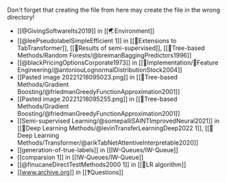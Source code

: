 Don't forget that creating the file from here may create the file in the wrong directory!
- [[@GivingSoftwareIts2019]] in [[🌏Environment]]
- [[@leePseudolabelSimpleEfficient 1]] in [[🤖Extensions to TabTransformer]], [[🏅Results of semi-supervised]], [[🎄Tree-based Methods/Random Forests/@breimanBaggingPredictors1996]]
- [[@blackPricingOptionsCorporate1973]] in [[🍬Implementation/🧪Feature Engineering/@antoniouLognormalDistributionStock2004]]
- [[Pasted image 20221218095023.png]] in [[🎄Tree-based Methods/Gradient Boosting/@friedmanGreedyFunctionApproximation2001]]
- [[Pasted image 20221218095255.png]] in [[🎄Tree-based Methods/Gradient Boosting/@friedmanGreedyFunctionApproximation2001]]
- [[Semi-supervised Learning/@somepalliSAINTImprovedNeural2021]] in [[🧠Deep Learning Methods/@levinTransferLearningDeep2022 1]], [[🧠Deep Learning Methods/Transformer/@arikTabNetAttentiveInterpretable2020]]
- [[generation-of-true-labels]] in [[IW-Queues/IW-Queue]]
- [[comparsion 1]] in [[IW-Queues/IW-Queue]]
- [[@finucaneDirectTestMethods2000 1]] in [[🔢LR algorithm]]
- [[www.archive.org]] in [[❓Questions]]